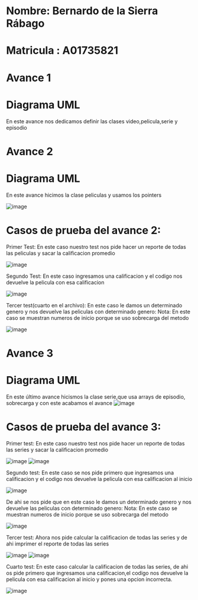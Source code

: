 # Nombre: Bernardo de la Sierra Rábago
# Matricula : A01735821
# Avance 1
# Diagrama UML
En este avance nos dedicamos definir las clases video,pelicula,serie y episodio

# Avance 2
# Diagrama UML
En este avance hicimos la clase peliculas y usamos los pointers

![image](https://user-images.githubusercontent.com/93608793/172030747-d4e6d31f-8308-4fc3-9ade-c7620dc175fe.png)

# Casos de prueba del avance 2:

Primer Test:
En este caso nuestro test nos pide hacer un reporte de todas las peliculas y sacar la calificacion promedio

![image](https://user-images.githubusercontent.com/93608793/172986743-2b27ab1a-c384-4622-99a7-1b3122a07a53.png)

Segundo Test:
En este caso ingresamos una calificacion y el codigo nos devuelve la pelicula con esa calificacion

![image](https://user-images.githubusercontent.com/93608793/172986817-96e0d250-b36e-42d5-8334-6f0aa7347c02.png)

Tercer test(cuarto en el archivo):
En este caso le damos un determinado genero y nos devuelve las peliculas con determinado genero:
Nota: En este caso se muestran numeros de inicio porque se uso sobrecarga del metodo

![image](https://user-images.githubusercontent.com/93608793/172986872-b77cf2c4-fa71-4686-b8be-eb8bc4ce1cbf.png)

# Avance 3
# Diagrama UML
En este último avance hicismos la clase serie,que usa arrays de episodio, sobrecarga y con este acabamos el avance
![image](https://user-images.githubusercontent.com/93608793/172985990-80b0c1ee-e6e2-4eea-8e9b-84506e54a2fd.png)
# Casos de prueba del avance 3:

Primer test:
En este caso nuestro test nos pide hacer un reporte de todas las series y sacar la calificacion promedio

![image](https://user-images.githubusercontent.com/93608793/172987679-b917f10c-f858-475c-8e99-6da4fecff449.png)
![image](https://user-images.githubusercontent.com/93608793/172987717-40f5f206-00f2-4682-a78c-451a0efe129f.png)

Segundo test:
En este caso se nos pide primero que ingresamos una calificacion y el codigo nos devuelve la pelicula con esa calificacion al inicio

![image](https://user-images.githubusercontent.com/93608793/172987961-f6539e10-5b3e-4d1b-8aba-69a864752b4b.png)

De ahi se nos pide que en este caso le damos un determinado genero y nos devuelve las peliculas con determinado genero:
Nota: En este caso se muestran numeros de inicio porque se uso sobrecarga del metodo

![image](https://user-images.githubusercontent.com/93608793/172988023-8c80c38f-8a11-472b-a3f6-7af0722c6fff.png)

Tercer test:
Ahora nos pide calcular la calificacion de todas las series y de ahi imprimer el reporte de todas las series

![image](https://user-images.githubusercontent.com/93608793/172988228-c81bb406-aa23-4f96-99ed-9559b36c9990.png)
![image](https://user-images.githubusercontent.com/93608793/172988251-87a56fa2-9e71-4bb3-9f54-dd707b6c4b7b.png)

Cuarto test:
En este caso calcular la calificacion de todas las series, de ahi os pide primero que ingresamos una calificacion,el codigo nos devuelve la pelicula con esa calificacion al inicio y pones una opcion incorrecta.

![image](https://user-images.githubusercontent.com/93608793/172988582-582bb3b3-2ef5-4ac1-b95c-a8c7fbaaf193.png)



